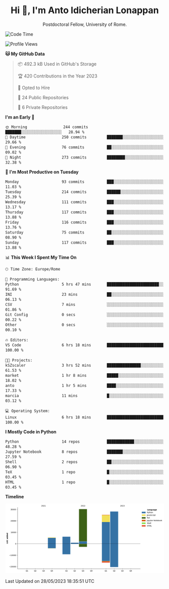 
<h1 align="center">Hi 👋, I'm Anto Idicherian Lonappan</h1>
<p align="center">Postdoctoral Fellow, University of Rome. </p>


<!--START_SECTION:waka-->
![Code Time](http://img.shields.io/badge/Code%20Time-336%20hrs%204%20mins-blue)

![Profile Views](http://img.shields.io/badge/Profile%20Views-0-blue)

**🐱 My GitHub Data** 

> 📦 492.3 kB Used in GitHub's Storage 
 > 
> 🏆 420 Contributions in the Year 2023
 > 
> 💼 Opted to Hire
 > 
> 📜 24 Public Repositories 
 > 
> 🔑 6 Private Repositories 
 > 
**I'm an Early 🐤** 

```text
🌞 Morning                244 commits         ███████░░░░░░░░░░░░░░░░░░   28.94 % 
🌆 Daytime                250 commits         ███████░░░░░░░░░░░░░░░░░░   29.66 % 
🌃 Evening                76 commits          ██░░░░░░░░░░░░░░░░░░░░░░░   09.02 % 
🌙 Night                  273 commits         ████████░░░░░░░░░░░░░░░░░   32.38 % 
```
📅 **I'm Most Productive on Tuesday** 

```text
Monday                   93 commits          ███░░░░░░░░░░░░░░░░░░░░░░   11.03 % 
Tuesday                  214 commits         ██████░░░░░░░░░░░░░░░░░░░   25.39 % 
Wednesday                111 commits         ███░░░░░░░░░░░░░░░░░░░░░░   13.17 % 
Thursday                 117 commits         ███░░░░░░░░░░░░░░░░░░░░░░   13.88 % 
Friday                   116 commits         ███░░░░░░░░░░░░░░░░░░░░░░   13.76 % 
Saturday                 75 commits          ██░░░░░░░░░░░░░░░░░░░░░░░   08.90 % 
Sunday                   117 commits         ███░░░░░░░░░░░░░░░░░░░░░░   13.88 % 
```


📊 **This Week I Spent My Time On** 

```text
🕑︎ Time Zone: Europe/Rome

💬 Programming Languages: 
Python                   5 hrs 47 mins       ███████████████████████░░   91.69 % 
INI                      23 mins             ██░░░░░░░░░░░░░░░░░░░░░░░   06.13 % 
CSV                      7 mins              ░░░░░░░░░░░░░░░░░░░░░░░░░   01.86 % 
Git Config               0 secs              ░░░░░░░░░░░░░░░░░░░░░░░░░   00.22 % 
Other                    0 secs              ░░░░░░░░░░░░░░░░░░░░░░░░░   00.10 % 

🔥 Editors: 
VS Code                  6 hrs 18 mins       █████████████████████████   100.00 % 

🐱‍💻 Projects: 
kSZscaler                3 hrs 52 mins       ███████████████░░░░░░░░░░   61.53 % 
market                   1 hr 8 mins         █████░░░░░░░░░░░░░░░░░░░░   18.02 % 
anto                     1 hr 5 mins         ████░░░░░░░░░░░░░░░░░░░░░   17.33 % 
marcia                   11 mins             █░░░░░░░░░░░░░░░░░░░░░░░░   03.12 % 

💻 Operating System: 
Linux                    6 hrs 18 mins       █████████████████████████   100.00 % 
```

**I Mostly Code in Python** 

```text
Python                   14 repos            ████████████░░░░░░░░░░░░░   48.28 % 
Jupyter Notebook         8 repos             ███████░░░░░░░░░░░░░░░░░░   27.59 % 
Shell                    2 repos             ██░░░░░░░░░░░░░░░░░░░░░░░   06.90 % 
TeX                      1 repo              █░░░░░░░░░░░░░░░░░░░░░░░░   03.45 % 
HTML                     1 repo              █░░░░░░░░░░░░░░░░░░░░░░░░   03.45 % 
```



**Timeline**

![Lines of Code chart](https://raw.githubusercontent.com/antolonappan/antolonappan/main/assets/bar_graph.png)


 Last Updated on 28/05/2023 18:35:51 UTC
<!--END_SECTION:waka-->
